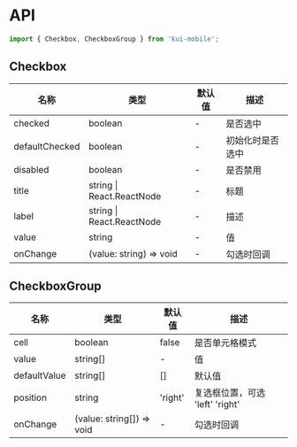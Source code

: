# API

```jsx
import { Checkbox, CheckboxGroup } from 'kui-mobile';
```

## Checkbox

| 名称           | 类型                      | 默认值 | 描述             |
| -------------- | ------------------------- | ------ | ---------------- |
| checked        | boolean                   | -      | 是否选中         |
| defaultChecked | boolean                   | -      | 初始化时是否选中 |
| disabled       | boolean                   | -      | 是否禁用         |
| title          | string \| React.ReactNode | -      | 标题             |
| label          | string \| React.ReactNode | -      | 描述             |
| value          | string                    | -      | 值               |
| onChange       | (value: string) => void   | -      | 勾选时回调       |

## CheckboxGroup

| 名称         | 类型                      | 默认值  | 描述                            |
| ------------ | ------------------------- | ------- | ------------------------------- |
| cell         | boolean                   | false   | 是否单元格模式                  |
| value        | string[]                  | -       | 值                              |
| defaultValue | string[]                  | []      | 默认值                          |
| position     | string                    | 'right' | 复选框位置，可选 'left' 'right' |
| onChange     | (value: string[]) => void | -       | 勾选时回调                      |
